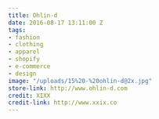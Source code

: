 ```yaml
---
title: Ohlin-d
date: 2016-08-17 13:11:00 Z
tags:
- fashion
- clothing
- apparel
- shopify
- e-commerce
- design
image: "/uploads/15%20-%20ohlin-d@2x.jpg"
store-link: http://www.ohlin-d.com
credit: XIXX
credit-link: http://www.xxix.co
---
```


